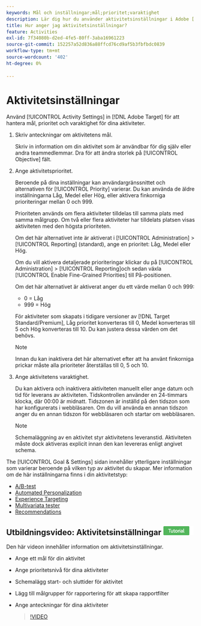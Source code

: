 ```yaml
---
keywords: Mål och inställningar;mål;prioritet;varaktighet
description: Lär dig hur du använder aktivitetsinställningar i Adobe [!DNL Target] för att hantera mål, prioritet och varaktighet för dina aktiviteter.
title: Hur anger jag aktivitetsinställningar?
feature: Activities
exl-id: 7f34080b-d2ed-4fe5-80ff-3aba16961223
source-git-commit: 152257a52d836a88ffcd76cd9af5b3fbfbdc0839
workflow-type: tm+mt
source-wordcount: '402'
ht-degree: 0%

---
```


# Aktivitetsinställningar

Använd [!UICONTROL Activity Settings] in [!DNL Adobe Target] för att hantera mål, prioritet och varaktighet för dina aktiviteter.

1. Skriv anteckningar om aktivitetens mål.

   Skriv in information om din aktivitet som är användbar för dig själv eller andra teammedlemmar. Dra för att ändra storlek på [!UICONTROL Objective] fält.
1. Ange aktivitetsprioritet.

   Beroende på dina inställningar kan användargränssnittet och alternativen för [!UICONTROL Priority] varierar. Du kan använda de äldre inställningarna Låg, Medel eller Hög, eller aktivera finkorniga prioriteringar mellan 0 och 999.

   Prioriteten används om flera aktiviteter tilldelas till samma plats med samma målgrupp. Om två eller flera aktiviteter har tilldelats platsen visas aktiviteten med den högsta prioriteten.

   Om det här alternativet inte är aktiverat i [!UICONTROL Administration] > [!UICONTROL Reporting] (standard), ange en prioritet: Låg, Medel eller Hög.

   Om du vill aktivera detaljerade prioriteringar klickar du på [!UICONTROL Administration] > [!UICONTROL Reporting]och sedan växla [!UICONTROL Enable Fine-Grained Priorities] till På-positionen.

   Om det här alternativet är aktiverat anger du ett värde mellan 0 och 999:

   * 0 = Låg
   * 999 = Hög

   För aktiviteter som skapats i tidigare versioner av [!DNL Target Standard/Premium], Låg prioritet konverteras till 0, Medel konverteras till 5 och Hög konverteras till 10. Du kan justera dessa värden om det behövs.

   >[!NOTE]
   >
   >Innan du kan inaktivera det här alternativet efter att ha använt finkorniga prickar måste alla prioriteter återställas till 0, 5 och 10.

1. Ange aktivitetens varaktighet.

   Du kan aktivera och inaktivera aktiviteten manuellt eller ange datum och tid för leverans av aktiviteten. Tidskontrollen använder en 24-timmars klocka, där 00:00 är midnatt. Tidszonen är inställd på den tidszon som har konfigurerats i webbläsaren. Om du vill använda en annan tidszon anger du en annan tidszon för webbläsaren och startar om webbläsaren.

   >[!NOTE]
   >
   >Schemaläggning av en aktivitet styr aktivitetens leveranstid. Aktiviteten måste dock aktiveras explicit innan den kan levereras enligt angivet schema.

The [!UICONTROL Goal & Settings] sidan innehåller ytterligare inställningar som varierar beroende på vilken typ av aktivitet du skapar. Mer information om de här inställningarna finns i din aktivitetstyp:

* [A/B-test](/help/main/c-activities/t-test-ab/t-test-create-ab/ab-goals-and-settings.md#reference_B25389FD6F3A4989801E740364B089CC)
* [Automated Personalization](/help/main/c-activities/t-automated-personalization/automated-personalization.md#task_8AAF837796D74CF893CA2F88BA1491C9)
* [Experience Targeting](/help/main/c-activities/t-experience-target/t-xt-create/xt-goals-and-settings.md#reference_B25389FD6F3A4989801E740364B089CC)
* [Multivariata tester](/help/main/c-activities/c-multivariate-testing/t-create-multivariate-test/goals-and-settings.md#reference_B25389FD6F3A4989801E740364B089CC)
* [Recommendations](/help/main/c-recommendations/t-create-recs-activity/recs-activity-settings.md#reference_3FDA8388CEEC4159949151C1829E2FBB)

## Utbildningsvideo: Aktivitetsinställningar ![Självstudiemärke](/help/main/assets/tutorial.png)

Den här videon innehåller information om aktivitetsinställningar.

* Ange ett mål för din aktivitet
* Ange prioritetsnivå för dina aktiviteter
* Schemalägg start- och sluttider för aktivitet
* Lägg till målgrupper för rapportering för att skapa rapportfilter
* Ange anteckningar för dina aktiviteter

   >[!VIDEO](https://video.tv.adobe.com/v/17381)
